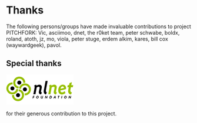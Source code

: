 # Thanks

The following persons/groups have made invaluable contributions to project
PITCHFORK: Vic, asciimoo, dnet, the r0ket team, peter schwabe,
boldx, roland, atoth, jz, mo, viola, peter stuge, erdem alkim, kares,
bill cox (waywardgeek), pavol.

## Special thanks

![NLnet foundation](img/nlnet.gif)

for their generous contribution to this project.

